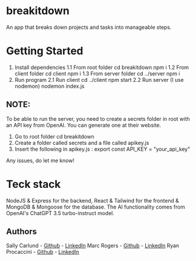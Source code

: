 # breakitdown
An app that breaks down projects and tasks into manageable steps.

# Getting Started

1. Install dependencies
	1.1 From root folder
		cd breakitdown 
		npm i 
	1.2 From client folder
		cd client
		npm i
	1.3 From server folder
		cd ../server
		npm i
2. Run program
	2.1 Run client
		cd ../client
		npm start
	2.2 Run server (I use nodemon)
		nodemon index.js

## NOTE:
To be able to run the server, you need to create a secrets folder in root with an API key from OpenAI. You can generate one at their website.

1. Go to root folder
	cd breakitdown
2. Create a folder called secrets and a file called apikey.js
3. Insert the following in apikey.js :
export const API_KEY = "your_api_key"

Any issues, do let me know!

# Teck stack

NodeJS & Express for the backend, React & Tailwind for the frontend & MongoDB & Mongoose for the database. The AI functionality comes from OpenAI's ChatGPT 3.5 turbo-instruct model.

## Authors

Sally Carlund - [Github](https://github.com/sal-car/) - [LinkedIn](https://www.linkedin.com/in/sally-carlund/)
Marc Rogers - [Github](https://github.com/rogermarco) - [LinkedIn](https://www.linkedin.com/in/rogersmarco/)
Ryan Procaccini - [Github](https://github.com/proc015) - [LinkedIn](https://www.linkedin.com/in/proc015/)
